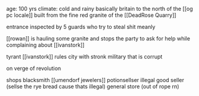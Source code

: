 age: 100 yrs
climate: cold and rainy basically britain
to the north of the [[og pc locale]]
built from the fine red granite of the [[DeadRose Quarry]]

entrance inspected by 5 guards who try to steal shit meanly

[[rowan]] is hauling some granite and stops the party to ask for help while complaining about [[ivanstork]]

tyrant [[ivanstork]] rules city with stronk military that is corrupt

on verge of revolution

shops 
	blacksmith
	[[umendorf jewelers]]
	potionsellser
	illegal good seller (sellse the rye bread cause thats illegal)
	general store (out of rope rn)